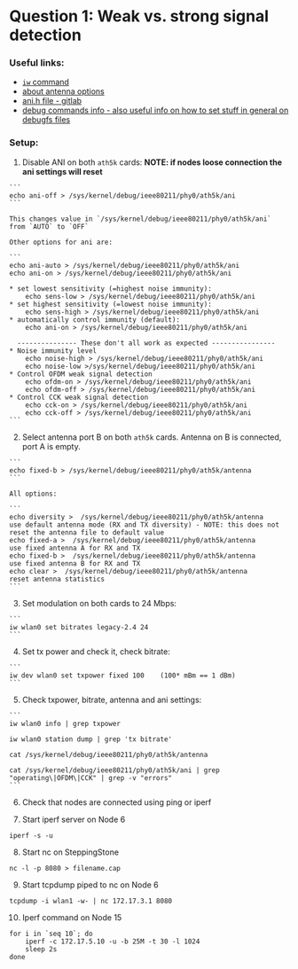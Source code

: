 # Question 1: Weak vs. strong signal detection

### Useful links:
* [`iw` command](https://wireless.wiki.kernel.org/en/users/Documentation/iw)
* [about antenna options](https://sourceforge.net/p/android-x86/kernel/ci/604eeadd1880bddfb155369491cc13fb8d3f9df6/)
* [ani.h file - gitlab](https://gitlab.denx.de/marex/linux-denx/blob/b1cdc4670b9508fcd47a15fbd12f70d269880b37/drivers/net/wireless/ath/ath5k/ani.h)
* [debug commands info - also useful info on how to set stuff in general on debugfs files](http://osdir.com/ml/linux.drivers.ath5k.devel/2007-12/msg00011.html)

### Setup:
  1. Disable ANI on both `ath5k` cards: **NOTE: if nodes loose connection the ani settings will reset**
  
    ```
    echo ani-off > /sys/kernel/debug/ieee80211/phy0/ath5k/ani
    ```
    
    This changes value in `/sys/kernel/debug/ieee80211/phy0/ath5k/ani` from `AUTO` to `OFF`
    
    Other options for ani are:
    
    ```
    echo ani-auto > /sys/kernel/debug/ieee80211/phy0/ath5k/ani
    echo ani-on > /sys/kernel/debug/ieee80211/phy0/ath5k/ani
    
    * set lowest sensitivity (=highest noise immunity):
        echo sens-low > /sys/kernel/debug/ieee80211/phy0/ath5k/ani
    * set highest sensitivity (=lowest noise immunity):
        echo sens-high > /sys/kernel/debug/ieee80211/phy0/ath5k/ani
    * automatically control immunity (default):
        echo ani-on > /sys/kernel/debug/ieee80211/phy0/ath5k/ani
        
      --------------- These don't all work as expected ----------------
    * Noise immunity level
        echo noise-high > /sys/kernel/debug/ieee80211/phy0/ath5k/ani
        echo noise-low >/sys/kernel/debug/ieee80211/phy0/ath5k/ani
    * Control OFDM weak signal detection
        echo ofdm-on > /sys/kernel/debug/ieee80211/phy0/ath5k/ani
        echo ofdm-off > /sys/kernel/debug/ieee80211/phy0/ath5k/ani
    * Control CCK weak signal detection
        echo cck-on > /sys/kernel/debug/ieee80211/phy0/ath5k/ani
        echo cck-off > /sys/kernel/debug/ieee80211/phy0/ath5k/ani
    ```
  
  
  2. Select antenna port B on both `ath5k` cards. Antenna on B is connected, port A is empty.

    ```
    echo fixed-b > /sys/kernel/debug/ieee80211/phy0/ath5k/antenna
    ```
    
    All options:
    
    ```
    echo diversity >  /sys/kernel/debug/ieee80211/phy0/ath5k/antenna     use default antenna mode (RX and TX diversity) - NOTE: this does not reset the antenna file to default value
    echo fixed-a >  /sys/kernel/debug/ieee80211/phy0/ath5k/antenna       use fixed antenna A for RX and TX
    echo fixed-b >  /sys/kernel/debug/ieee80211/phy0/ath5k/antenna       use fixed antenna B for RX and TX
    echo clear >  /sys/kernel/debug/ieee80211/phy0/ath5k/antenna         reset antenna statistics
    ```
    
  3. Set modulation on both cards to 24 Mbps:
    
    ```
    iw wlan0 set bitrates legacy-2.4 24
    ```
    
  4. Set tx power and check it, check bitrate:
    
    ```
    iw dev wlan0 set txpower fixed 100    (100* mBm == 1 dBm)
    ```
    
  5. Check txpower, bitrate, antenna and ani settings:
  
    ```
    iw wlan0 info | grep txpower
    
    iw wlan0 station dump | grep 'tx bitrate'
    
    cat /sys/kernel/debug/ieee80211/phy0/ath5k/antenna
    
    cat /sys/kernel/debug/ieee80211/phy0/ath5k/ani | grep "operating\|OFDM\|CCK" | grep -v "errors"
    ```
    
  6. Check that nodes are connected using ping or iperf
  
  7. Start iperf server on Node 6
  
  `iperf -s -u`
  
  8. Start nc on SteppingStone
  
  `nc -l -p 8080 > filename.cap`
  
  9. Start tcpdump piped to nc on Node 6
  
  `tcpdump -i wlan1 -w- | nc 172.17.3.1 8080`
  
  10. Iperf command on Node 15
  
  ```
  for i in `seq 10`; do 
      iperf -c 172.17.5.10 -u -b 25M -t 30 -l 1024
      sleep 2s
  done
  ```
